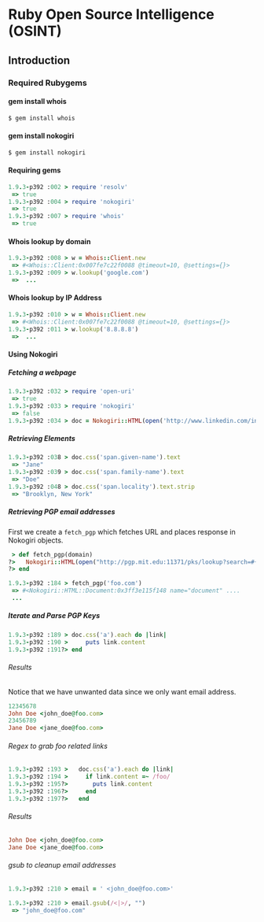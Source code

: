 # Ruby Open Source Intelligence (OSINT)

## Introduction


### Required Rubygems

#### gem install whois
```bash
$ gem install whois
```
#### gem install nokogiri
```bash
$ gem install nokogiri
```

#### Requiring gems

```ruby
1.9.3-p392 :002 > require 'resolv'
 => true 
1.9.3-p392 :004 > require 'nokogiri'
 => true 
1.9.3-p392 :007 > require 'whois'
 => true 
```

#### Whois lookup by domain

```ruby
1.9.3-p392 :008 > w = Whois::Client.new
 => #<Whois::Client:0x007fe7c22f0088 @timeout=10, @settings={}> 
1.9.3-p392 :009 > w.lookup('google.com')
 =>  ...
```
#### Whois lookup by IP Address
```ruby
1.9.3-p392 :010 > w = Whois::Client.new
 => #<Whois::Client:0x007fe7c22f0088 @timeout=10, @settings={}> 
1.9.3-p392 :011 > w.lookup('8.8.8.8')
 =>  ...
```

#### Using Nokogiri

##### Fetching a webpage

```ruby
1.9.3-p392 :032 > require 'open-uri'
 => true 
1.9.3-p392 :033 > require 'nokogiri'
 => false 
1.9.3-p392 :034 > doc = Nokogiri::HTML(open('http://www.linkedin.com/in/janedoe'))
```

##### Retrieving Elements
```ruby
1.9.3-p392 :038 > doc.css('span.given-name').text
 => "Jane" 
1.9.3-p392 :039 > doc.css('span.family-name').text
 => "Doe"
1.9.3-p392 :048 > doc.css('span.locality').text.strip
 => "Brooklyn, New York" 
```

##### Retrieving PGP email addresses

First we create a ```fetch_pgp``` which fetches URL and places response in Nokogiri objects.
```ruby
 > def fetch_pgp(domain)
?>   Nokogiri::HTML(open("http://pgp.mit.edu:11371/pks/lookup?search=#{domain}&op=index&exact=on"
?> end

1.9.3-p392 :184 > fetch_pgp('foo.com')
 => #<Nokogiri::HTML::Document:0x3ff3e115f148 name="document" ....
 ...
```

##### Iterate and Parse PGP Keys
```ruby
1.9.3-p392 :189 > doc.css('a').each do |link|
1.9.3-p392 :190 >     puts link.content
1.9.3-p392 :191?> end
```
###### Results
Notice that we have unwanted data since we only want email address.

```ruby
12345678
John Doe <john_doe@foo.com>
23456789
Jane Doe <jane_doe@foo.com>
```

###### Regex to grab foo related links
```ruby
1.9.3-p392 :193 >   doc.css('a').each do |link|
1.9.3-p392 :194 >     if link.content =~ /foo/
1.9.3-p392 :195?>       puts link.content
1.9.3-p392 :196?>     end
1.9.3-p392 :197?>   end
```
###### Results
```ruby
John Doe <john_doe@foo.com>
Jane Doe <jane_doe@foo.com>
```
###### gsub to cleanup email addresses

```ruby
1.9.3-p392 :210 > email = ' <john_doe@foo.com>'

1.9.3-p392 :210 > email.gsub(/<|>/, "")
 => "john_doe@foo.com" 
```




